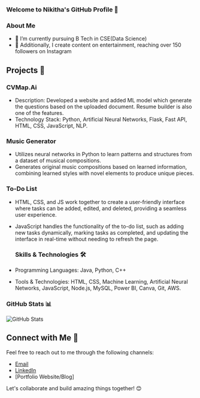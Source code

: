 ### Welcome to Nikitha's GitHub Profile 👋


### About Me 
- 🔭 I’m currently pursuing B Tech in CSE(Data Science)
- 🌱 Additionally, I create content on entertainment, reaching over 150 followers on Instagram


## Projects 🚀


### CVMap.Ai
- Description: Developed a website and added ML model which generate the questions based on the uploaded document. Resume builder is also one of the features.
- Technology Stack: Python, Artificial Neural Networks, Flask, Fast API, HTML, CSS, JavaScript, NLP.


### Music Generator
- Utilizes neural networks in Python to learn patterns and structures from a dataset of musical compositions.
- Generates original music compositions based on learned information, combining learned styles with novel elements to produce unique pieces.


### To-Do List
- HTML, CSS, and JS work together to create a user-friendly interface where tasks can be added, edited, and deleted, providing a seamless user experience.
- JavaScript handles the functionality of the to-do list, such as adding new tasks dynamically, marking tasks as completed, and updating the interface in 
  real-time without needing to refresh the page.


  ### Skills & Technologies 🛠️


- Programming Languages: Java, Python, C++
- Tools & Technologies: HTML, CSS, Machine Learning, Artificial Neural Networks, JavaScript, Node.js, MySQL, Power BI, Canva, Git, AWS.


### GitHub Stats 📊



![GitHub Stats](https://github-readme-stats.vercel.app/api?username=AppalaNikitha&show_icons=true&theme=radical)


## Connect with Me 🤝

Feel free to reach out to me through the following channels:

- [Email](appalanikitha783@gmail.com)
- [LinkedIn]([https://www.linkedin.com/in/iamatharvapatil](https://www.linkedin.com/in/appala-nikitha/))
- [Portfolio Website/Blog] 

Let's collaborate and build amazing things together! 😊
